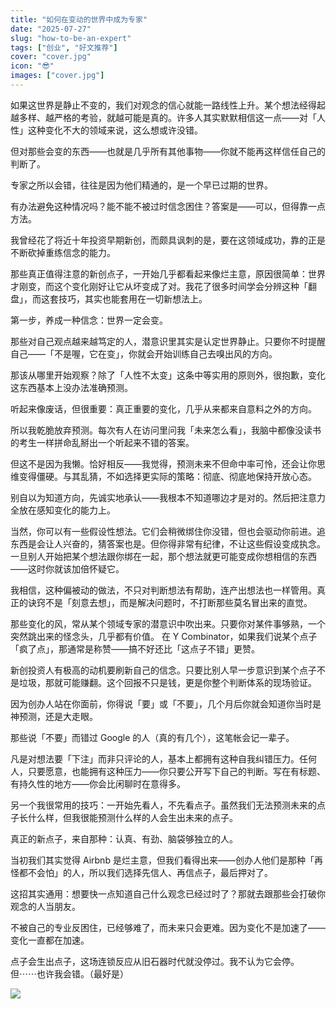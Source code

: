 ```yaml
---
title: "如何在变动的世界中成为专家"
date: "2025-07-27"
slug: "how-to-be-an-expert"
tags: ["创业", "好文推荐"]
cover: "cover.jpg"
icon: "😎"
images: ["cover.jpg"]
---
```

如果这世界是静止不变的，我们对观念的信心就能一路线性上升。某个想法经得起越多样、越严格的考验，就越可能是真的。许多人其实默默相信这一点——对「人性」这种变化不大的领域来说，这么想或许没错。



但对那些会变的东西——也就是几乎所有其他事物——你就不能再这样信任自己的判断了。



专家之所以会错，往往是因为他们精通的，是一个早已过期的世界。



有办法避免这种情况吗？能不能不被过时信念困住？答案是——可以，但得靠一点方法。



我曾经花了将近十年投资早期新创，而颇具讽刺的是，要在这领域成功，靠的正是不断砍掉重练信念的能力。



那些真正值得注意的新创点子，一开始几乎都看起来像烂主意，原因很简单：世界才刚变，而这个变化刚好让它从坏变成了对。我花了很多时间学会分辨这种「翻盘」，而这套技巧，其实也能套用在一切新想法上。



第一步，养成一种信念：世界一定会变。



那些对自己观点越来越笃定的人，潜意识里其实是认定世界静止。只要你不时提醒自己——「不是喔，它在变」，你就会开始训练自己去嗅出风的方向。



那该从哪里开始观察？除了「人性不太变」这条中等实用的原则外，很抱歉，变化这东西基本上没办法准确预测。



听起来像废话，但很重要：真正重要的变化，几乎从来都来自意料之外的方向。



所以我乾脆放弃预测。每次有人在访问里问我「未来怎么看」，我脑中都像没读书的考生一样拼命乱掰出一个听起来不错的答案。



但这不是因为我懒。恰好相反——我觉得，预测未来不但命中率可怜，还会让你思维变得僵硬。与其乱猜，不如选择更实际的策略：彻底、彻底地保持开放心态。



别自以为知道方向，先诚实地承认——我根本不知道哪边才是对的。然后把注意力全放在感知变化的能力上。



当然，你可以有一些假设性想法。它们会稍微绑住你没错，但也会驱动你前进。追东西是会让人兴奋的，猜答案也是。但你得非常有纪律，不让这些假设变成执念。
一旦别人开始把某个想法跟你绑在一起，那个想法就更可能变成你想相信的东西——这时你就该加倍怀疑它。



我相信，这种偏被动的做法，不只对判断想法有帮助，连产出想法也一样管用。真正的诀窍不是「刻意去想」，而是解决问题时，不打断那些莫名冒出来的直觉。



那些变化的风，常从某个领域专家的潜意识中吹出来。只要你对某件事够熟，一个突然跳出来的怪念头，几乎都有价值。
在 Y Combinator，如果我们说某个点子「疯了点」，那通常是称赞——搞不好还比「这点子不错」更赞。



新创投资人有极高的动机要刷新自己的信念。只要比别人早一步意识到某个点子不是垃圾，那就可能赚翻。这个回报不只是钱，更是你整个判断体系的现场验证。



因为创办人站在你面前，你得说「要」或「不要」，几个月后你就会知道你当时是神预测，还是大走眼。



那些说「不要」而错过 Google 的人（真的有几个），这笔帐会记一辈子。



凡是对想法要「下注」而非只评论的人，基本上都拥有这种自我纠错压力。任何人，只要愿意，也能拥有这种压力——你只要公开写下自己的判断。写在有标题、有持久性的地方——你会比闲聊时在意得多。



另一个我很常用的技巧：一开始先看人，不先看点子。虽然我们无法预测未来的点子长什么样，但我很能预测什么样的人会生出未来的点子。



真正的新点子，来自那种：认真、有劲、脑袋够独立的人。



当初我们其实觉得 Airbnb 是烂主意，但我们看得出来——创办人他们是那种「再怪都不会怕」的人，所以我们选择先信人、再信点子，最后押对了。



这招其实通用：想要快一点知道自己什么观念已经过时了？那就去跟那些会打破你观念的人当朋友。



不被自己的专业反困住，已经够难了，而未来只会更难。因为变化不是加速了——变化一直都在加速。



点子会生出点子，这场连锁反应从旧石器时代就没停过。我不认为它会停。
但⋯⋯也许我会错。（最好是）




![](https://prod-files-secure.s3.us-west-2.amazonaws.com/112d0858-5090-4d34-a606-b75eb8d65fd2/46476355-9cf3-4e99-9b7a-3531bc426380/1000202064.png?X-Amz-Algorithm=AWS4-HMAC-SHA256&X-Amz-Content-Sha256=UNSIGNED-PAYLOAD&X-Amz-Credential=ASIAZI2LB466R42Y5XRU%2F20250821%2Fus-west-2%2Fs3%2Faws4_request&X-Amz-Date=20250821T211159Z&X-Amz-Expires=3600&X-Amz-Security-Token=IQoJb3JpZ2luX2VjEK3%2F%2F%2F%2F%2F%2F%2F%2F%2F%2FwEaCXVzLXdlc3QtMiJHMEUCIBGdmEG4jus9ckytB9%2BHMA4zAAqK%2Bj72EXmVbOONyZR9AiEA9oa5C8wxUeWTKjoacjd34rmjVfyozsGB5CAX6c5hDnQqiAQI9v%2F%2F%2F%2F%2F%2F%2F%2F%2F%2FARAAGgw2Mzc0MjMxODM4MDUiDLt%2FXM7TGiksX%2B5hUyrcA9LJAqj7US7npnF8nMUYSqDYMuBgjvhQKvhrQBVjtJikzkcp2TmOB3rMhUfVifEEtWJ2mD%2BRDUfGOAy5Y0AvBQkHhBWAmCts4rZmjqAQme7yGIwAhL1J%2BV4u9u2UzZ2hOLWKhom7Ru%2F8nkDMCEEGNbaHD9PwVURh5CyYjcxXgohlqwkv9jWMSQcSvXzoTu0%2BPTc%2BgoTFr7IwpMoU%2FAiu9VCUgF0of3a3k7eWzcFRhAEG87qz6i5ID9vR%2B5UI4AXE4X6LatSe%2BnYbo%2BRoXNWL7WhKH9IPc6fAZWDAv6PqEAL%2FPySFwYJIYbxwAWUqKPA8Tw2I6enBqmikmvVgd3vdGAPGaM%2FiIZ2GK09euA9xh%2B4VSYlSHao0aw1TVzi4p84ouXRbcIuvPwKbaec3BA8seDdgQ4nOgkcNDJQyBrnNK5HaQFXPkVyW12%2Bhg6tL3TaQ1bNaRlf9tTixCISds7qJRmihtpFe7DIAjLKdD%2FMt0mAq%2BJRvKfzbwLYTUV4pnqj6YzAlzAVDlE4UtUHj%2FjRckp69hX541LQyN1efSgMiu9HGOJcuqYQbgzeQBK4Wu8VhyycFhq0JJ6XjoiDUc4596anMvp%2BXPKRw83rmzS8DGxAOV1azqZWRnORSIYURMJ6MnsUGOqUBQEgtdD3fDwpApcr9kZkQ3BbfkZdaFM0CPg1CM1J8JOszj3lGMbjRvdl0UVo8SYwiDgDM5E6fqXI%2B5U5JSirf686JijnW%2FdXaNVnVViJLUfESQ0IelSSlW3D4RLU%2BwEnHNSBMl7OvS9fvRcewuln1le4APVLHZeUYIYrExWeRrVdGTcR8N%2FEQQBpJ2kc6b8yUV65kWpKJwEmupsveIhT1ZoXV4KCr&X-Amz-Signature=654c9f152781121f302b59c10b60ddb11f3f39d403bb62618403e11e454d8c64&X-Amz-SignedHeaders=host&x-amz-checksum-mode=ENABLED&x-id=GetObject)

